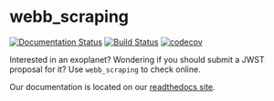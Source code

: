 # webb_scraping
[![Documentation Status](https://readthedocs.org/projects/webb-scraping/badge/?version=latest)](https://webb-scraping.readthedocs.io/en/latest/?badge=latest) [![Build Status](https://travis-ci.com/arjunsavel/webb_scraping.svg?branch=master)](https://travis-ci.com/arjunsavel/webb_scraping) [![codecov](https://codecov.io/gh/arjunsavel/webb_scraping/branch/master/graph/badge.svg)](https://codecov.io/gh/arjunsavel/webb_scraping)


Interested in an exoplanet? Wondering if you should submit a JWST proposal for it? Use ```webb_scraping``` to check online.

Our documentation is located on our [readthedocs site](https://webb-scraping.readthedocs.io/en/latest/pages/about.html).
